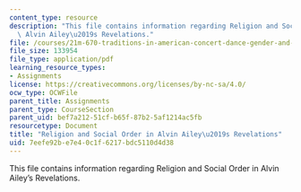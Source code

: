 ```yaml
---
content_type: resource
description: "This file contains information regarding Religion and Social Order in\
  \ Alvin Ailey\u2019s Revelations."
file: /courses/21m-670-traditions-in-american-concert-dance-gender-and-autobiography-spring-2008/7eefe92be7e40c1f6217bdc5110d4d38_MIT21M_670S08_chaorevel.pdf
file_size: 133954
file_type: application/pdf
learning_resource_types:
- Assignments
license: https://creativecommons.org/licenses/by-nc-sa/4.0/
ocw_type: OCWFile
parent_title: Assignments
parent_type: CourseSection
parent_uid: bef7a212-51cf-b65f-87b2-5af1214ac5fb
resourcetype: Document
title: "Religion and Social Order in Alvin Ailey\u2019s Revelations"
uid: 7eefe92b-e7e4-0c1f-6217-bdc5110d4d38
---
```

This file contains information regarding Religion and Social Order in Alvin Ailey’s Revelations.